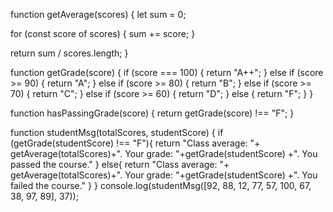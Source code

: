 function getAverage(scores) {
  let sum = 0;

  for (const score of scores) {
    sum += score;
  }

  return sum / scores.length;
}

function getGrade(score) {
  if (score === 100) {
    return "A++";
  } else if (score >= 90) {
    return "A";
  } else if (score >= 80) {
    return "B";
  } else if (score >= 70) {
    return "C";
  } else if (score >= 60) {
    return "D";
  } else {
    return "F";
  }
}

function hasPassingGrade(score) {
  return getGrade(score) !== "F";
}

function studentMsg(totalScores, studentScore) {
  if (getGrade(studentScore) !== "F"){
    return "Class average: "+ getAverage(totalScores)+". Your grade: "+getGrade(studentScore) +". You passed the course."
  }
  else{
    return "Class average: "+ getAverage(totalScores)+". Your grade: "+getGrade(studentScore) +". You failed the course."
  }
}
console.log(studentMsg([92, 88, 12, 77, 57, 100, 67, 38, 97, 89], 37));
